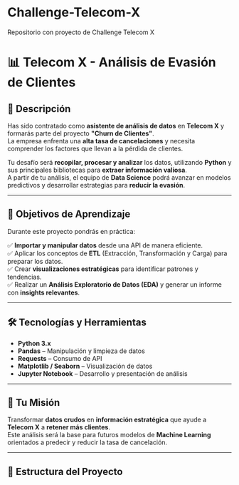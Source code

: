 # Challenge-Telecom-X
Repositorio con proyecto de Challenge Telecom X

# 📊 Telecom X - Análisis de Evasión de Clientes

## 📝 Descripción
Has sido contratado como **asistente de análisis de datos** en **Telecom X** y formarás parte del proyecto **"Churn de Clientes"**.  
La empresa enfrenta una **alta tasa de cancelaciones** y necesita comprender los factores que llevan a la pérdida de clientes.

Tu desafío será **recopilar, procesar y analizar** los datos, utilizando **Python** y sus principales bibliotecas para **extraer información valiosa**.  
A partir de tu análisis, el equipo de **Data Science** podrá avanzar en modelos predictivos y desarrollar estrategias para **reducir la evasión**.

---

## 🎯 Objetivos de Aprendizaje
Durante este proyecto pondrás en práctica:

✅ **Importar y manipular datos** desde una API de manera eficiente.  
✅ Aplicar los conceptos de **ETL** (Extracción, Transformación y Carga) para preparar los datos.  
✅ Crear **visualizaciones estratégicas** para identificar patrones y tendencias.  
✅ Realizar un **Análisis Exploratorio de Datos (EDA)** y generar un informe con **insights relevantes**.  

---

## 🛠 Tecnologías y Herramientas
- **Python 3.x**
- **Pandas** – Manipulación y limpieza de datos
- **Requests** – Consumo de API
- **Matplotlib / Seaborn** – Visualización de datos
- **Jupyter Notebook** – Desarrollo y presentación de análisis

---

## 🚀 Tu Misión
Transformar **datos crudos** en **información estratégica** que ayude a **Telecom X** a **retener más clientes**.  
Este análisis será la base para futuros modelos de **Machine Learning** orientados a predecir y reducir la tasa de cancelación.

---

## 📂 Estructura del Proyecto

